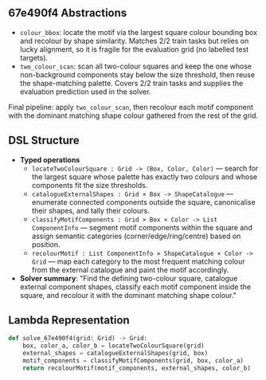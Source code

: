 ## 67e490f4 Abstractions

- `colour_bbox`: locate the motif via the largest square colour bounding box and recolour by shape similarity. Matches 2/2 train tasks but relies on lucky alignment, so it is fragile for the evaluation grid (no labelled test targets).
- `two_colour_scan`: scan all two-colour squares and keep the one whose non-background components stay below the size threshold, then reuse the shape-matching palette. Covers 2/2 train tasks and supplies the evaluation prediction used in the solver.

Final pipeline: apply `two_colour_scan`, then recolour each motif component with the dominant matching shape colour gathered from the rest of the grid.

## DSL Structure
- **Typed operations**
  - `locateTwoColourSquare : Grid -> (Box, Color, Color)` — search for the largest square whose palette has exactly two colours and whose components fit the size thresholds.
  - `catalogueExternalShapes : Grid × Box -> ShapeCatalogue` — enumerate connected components outside the square, canonicalise their shapes, and tally their colours.
  - `classifyMotifComponents : Grid × Box × Color -> List ComponentInfo` — segment motif components within the square and assign semantic categories (corner/edge/ring/centre) based on position.
  - `recolourMotif : List ComponentInfo × ShapeCatalogue × Color -> Grid` — map each category to the most frequent matching colour from the external catalogue and paint the motif accordingly.
- **Solver summary**: "Find the defining two-colour square, catalogue external component shapes, classify each motif component inside the square, and recolour it with the dominant matching shape colour."

## Lambda Representation

```python
def solve_67e490f4(grid: Grid) -> Grid:
    box, color_a, color_b = locateTwoColourSquare(grid)
    external_shapes = catalogueExternalShapes(grid, box)
    motif_components = classifyMotifComponents(grid, box, color_a)
    return recolourMotif(motif_components, external_shapes, color_b)
```
